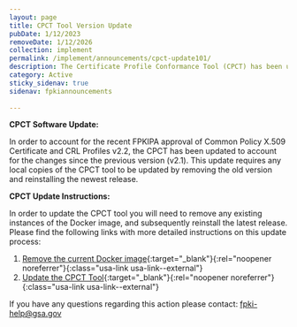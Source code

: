 ```yaml
---
layout: page
title: CPCT Tool Version Update
pubDate: 1/12/2023
removeDate: 1/12/2026
collection: implement
permalink: /implement/announcements/cpct-update101/
description: The Certificate Profile Conformance Tool (CPCT) has been updated to account for Common Profiles v2.2.
category: Active
sticky_sidenav: true
sidenav: fpkiannouncements
      
---
```


**CPCT Software Update:**

In order to account for the recent FPKIPA approval of Common Policy X.509 Certificate and CRL Profiles v2.2, the CPCT has been updated to account for the changes since the previous version (v2.1).  This update requires any local copies of the CPCT tool to be updated by removing the old version and reinstalling the newest release.

**CPCT Update Instructions:**

In order to update the CPCT tool you will need to remove any existing instances of the Docker image, and subsequently reinstall the latest release.  Please find the following links with more detailed instructions on this update process:
1. [Remove the current Docker image](https://github.com/GSA/cpct-tool/wiki/Removing-Docker-Images){:target="_blank"}{:rel="noopener noreferrer"}{:class="usa-link usa-link--external"} 
2. [Update the CPCT Tool](https://github.com/GSA/cpct-tool/wiki/Updating-the-CPCT-Tool){:target="_blank"}{:rel="noopener noreferrer"}{:class="usa-link usa-link--external"} 

If you have any questions regarding this action please contact: [fpki-help@gsa.gov](mailto:fpki-help@gsa.gov)
